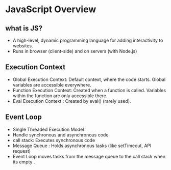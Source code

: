 # JavaScript Overview 

## what is JS?
- A high-level, dynamic programming language for adding interactivity to websites.
- Runs in browser (client-side) and on servers (with Node.js)

## Execution Context
- Global Execution Context: Default context, where the code starts. Global variables are accessible everywhere.
- Function Execution Context: Created when a function is called. Variables within the function are only accessible there.
- Eval Execution Context : Created by eval() (rarely used).

## Event Loop
 - Single Threaded Execution Model
 - Handle synchronous and asynchronous code
 - call stack: Executes synchronous code 
 - Message Queue : Holds asynchronous tasks (like setTimeout, API request)
 - Event Loop moves tasks from the message queue to the call stack when its empty .
